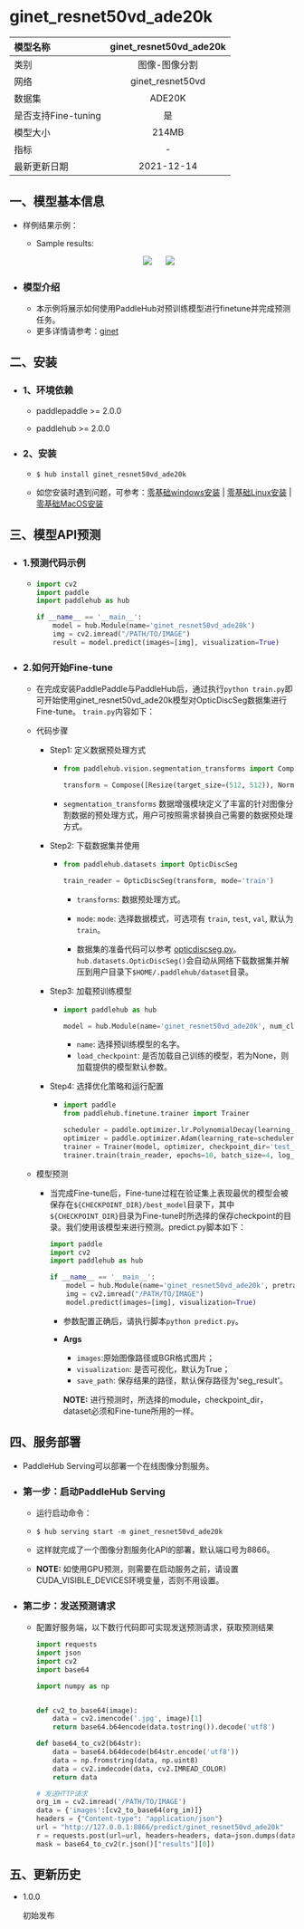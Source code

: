 # ginet_resnet50vd_ade20k

|模型名称|ginet_resnet50vd_ade20k|
| :--- | :---: | 
|类别|图像-图像分割|
|网络|ginet_resnet50vd|
|数据集|ADE20K|
|是否支持Fine-tuning|是|
|模型大小|214MB|
|指标|-|
|最新更新日期|2021-12-14|

## 一、模型基本信息
  
  - 样例结果示例：
    - Sample results:
    <p align="center">
    <img src="https://user-images.githubusercontent.com/35907364/145947107-b6f87161-d824-4c21-b01d-594ad03e56de.jpg"  hspace='10'/> <img src="https://user-images.githubusercontent.com/35907364/145947270-1b8e0671-c5d3-4b61-b99e-0af27ccd9096.png" hspace='10'/>
    </p>

- ### 模型介绍

    - 本示例将展示如何使用PaddleHub对预训练模型进行finetune并完成预测任务。
    - 更多详情请参考：[ginet](https://arxiv.org/pdf/2009.06160)

## 二、安装

- ### 1、环境依赖

    - paddlepaddle >= 2.0.0

    - paddlehub >= 2.0.0

- ### 2、安装

    - ```shell
      $ hub install ginet_resnet50vd_ade20k
      ```

    -  如您安装时遇到问题，可参考：[零基础windows安装](../../../../docs/docs_ch/get_start/windows_quickstart.md)
    | [零基础Linux安装](../../../../docs/docs_ch/get_start/linux_quickstart.md) | [零基础MacOS安装](../../../../docs/docs_ch/get_start/mac_quickstart.md)   


## 三、模型API预测

- ### 1.预测代码示例


    - ```python
      import cv2
      import paddle
      import paddlehub as hub

      if __name__ == '__main__':
          model = hub.Module(name='ginet_resnet50vd_ade20k')
          img = cv2.imread("/PATH/TO/IMAGE")
          result = model.predict(images=[img], visualization=True)
      ```

- ### 2.如何开始Fine-tune

    - 在完成安装PaddlePaddle与PaddleHub后，通过执行`python train.py`即可开始使用ginet_resnet50vd_ade20k模型对OpticDiscSeg数据集进行Fine-tune。 `train.py`内容如下：

    - 代码步骤

        - Step1: 定义数据预处理方式
            - ```python
              from paddlehub.vision.segmentation_transforms import Compose, Resize, Normalize

              transform = Compose([Resize(target_size=(512, 512)), Normalize()])
              ```

            - `segmentation_transforms` 数据增强模块定义了丰富的针对图像分割数据的预处理方式，用户可按照需求替换自己需要的数据预处理方式。

        - Step2: 下载数据集并使用
            - ```python
              from paddlehub.datasets import OpticDiscSeg

              train_reader = OpticDiscSeg(transform, mode='train')

              ```
                - `transforms`: 数据预处理方式。
                - `mode`: `mode`: 选择数据模式，可选项有 `train`, `test`, `val`, 默认为`train`。

                - 数据集的准备代码可以参考 [opticdiscseg.py](../../paddlehub/datasets/opticdiscseg.py)。`hub.datasets.OpticDiscSeg()`会自动从网络下载数据集并解压到用户目录下`$HOME/.paddlehub/dataset`目录。

        - Step3: 加载预训练模型

            - ```python
              import paddlehub as hub

              model = hub.Module(name='ginet_resnet50vd_ade20k', num_classes=2, pretrained=None)
              ```
                - `name`: 选择预训练模型的名字。
                - `load_checkpoint`: 是否加载自己训练的模型，若为None，则加载提供的模型默认参数。

        - Step4: 选择优化策略和运行配置

            - ```python
              import paddle
              from paddlehub.finetune.trainer import Trainer

              scheduler = paddle.optimizer.lr.PolynomialDecay(learning_rate=0.01, decay_steps=1000, power=0.9,  end_lr=0.0001)
              optimizer = paddle.optimizer.Adam(learning_rate=scheduler, parameters=model.parameters())
              trainer = Trainer(model, optimizer, checkpoint_dir='test_ckpt_img_seg', use_gpu=True)
              trainer.train(train_reader, epochs=10, batch_size=4, log_interval=10, save_interval=4)
              ```
             

    - 模型预测

        - 当完成Fine-tune后，Fine-tune过程在验证集上表现最优的模型会被保存在`${CHECKPOINT_DIR}/best_model`目录下，其中`${CHECKPOINT_DIR}`目录为Fine-tune时所选择的保存checkpoint的目录。我们使用该模型来进行预测。predict.py脚本如下：

            ```python
            import paddle
            import cv2
            import paddlehub as hub

            if __name__ == '__main__':
                model = hub.Module(name='ginet_resnet50vd_ade20k', pretrained='/PATH/TO/CHECKPOINT')
                img = cv2.imread("/PATH/TO/IMAGE")
                model.predict(images=[img], visualization=True)
            ```

            - 参数配置正确后，请执行脚本`python predict.py`。

            - **Args**
                * `images`:原始图像路径或BGR格式图片；
                * `visualization`: 是否可视化，默认为True；
                * `save_path`: 保存结果的路径，默认保存路径为'seg_result'。

                **NOTE:** 进行预测时，所选择的module，checkpoint_dir，dataset必须和Fine-tune所用的一样。

## 四、服务部署

- PaddleHub Serving可以部署一个在线图像分割服务。

- ### 第一步：启动PaddleHub Serving

    - 运行启动命令：

    - ```shell
      $ hub serving start -m ginet_resnet50vd_ade20k
      ```

    - 这样就完成了一个图像分割服务化API的部署，默认端口号为8866。

    - **NOTE:** 如使用GPU预测，则需要在启动服务之前，请设置CUDA_VISIBLE_DEVICES环境变量，否则不用设置。

- ### 第二步：发送预测请求

    - 配置好服务端，以下数行代码即可实现发送预测请求，获取预测结果

        ```python
        import requests
        import json
        import cv2
        import base64

        import numpy as np


        def cv2_to_base64(image):
            data = cv2.imencode('.jpg', image)[1]
            return base64.b64encode(data.tostring()).decode('utf8')

        def base64_to_cv2(b64str):
            data = base64.b64decode(b64str.encode('utf8'))
            data = np.fromstring(data, np.uint8)
            data = cv2.imdecode(data, cv2.IMREAD_COLOR)
            return data

        # 发送HTTP请求
        org_im = cv2.imread('/PATH/TO/IMAGE')
        data = {'images':[cv2_to_base64(org_im)]}
        headers = {"Content-type": "application/json"}
        url = "http://127.0.0.1:8866/predict/ginet_resnet50vd_ade20k"
        r = requests.post(url=url, headers=headers, data=json.dumps(data))
        mask = base64_to_cv2(r.json()["results"][0])
        ```

## 五、更新历史

* 1.0.0

  初始发布